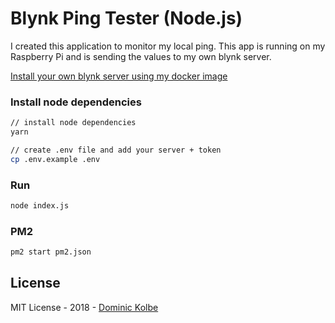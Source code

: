 # Blynk Ping Tester (Node.js)

I created this application to monitor my local ping. This app is running on my Raspberry Pi and is sending the values to my own blynk server.

[Install your own blynk server using my docker image](https://github.com/dominickolbe/blynk-server-dockerized)

### Install node dependencies

```bash
// install node dependencies
yarn

// create .env file and add your server + token
cp .env.example .env
```

### Run

```bash
node index.js
```

### PM2

```bash
pm2 start pm2.json
```

## License

MIT License - 2018 - [Dominic Kolbe](https://dominickolbe.dk)
